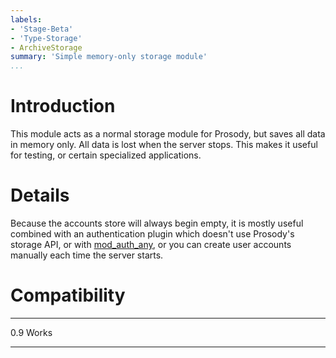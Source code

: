 ```yaml
---
labels:
- 'Stage-Beta'
- 'Type-Storage'
- ArchiveStorage
summary: 'Simple memory-only storage module'
...
```


Introduction
============

This module acts as a normal storage module for Prosody, but saves all
data in memory only. All data is lost when the server stops. This makes
it useful for testing, or certain specialized applications.

Details
=======

Because the accounts store will always begin empty, it is mostly useful
combined with an authentication plugin which doesn't use Prosody's
storage API, or with [mod\_auth\_any](mod_auth_any.html), or you can
create user accounts manually each time the server starts.

Compatibility
=============

  ----- -------
  0.9   Works
  ----- -------
